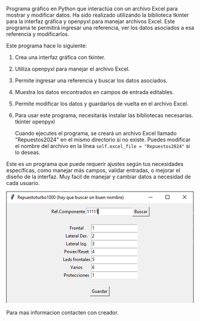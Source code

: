 Programa gráfico en Python que interactúa con un archivo Excel para mostrar y modificar datos. Ha sido realizado utilizando la biblioteca tkinter para la interfaz gráfica y openpyxl para manejar archivos Excel. Este programa te permitirá ingresar una referencia, ver los datos asociados a esa referencia y modificarlos.

Este programa hace lo siguiente:
1. Crea una interfaz gráfica con tkinter.
2. Utiliza openpyxl para manejar el archivo Excel.
3. Permite ingresar una referencia y buscar los datos asociados.
4. Muestra los datos encontrados en campos de entrada editables.
5. Permite modificar los datos y guardarlos de vuelta en el archivo Excel.

6. Para usar este programa, necesitarás instalar las bibliotecas necesarias.
      tkinter
      openpyxl

   Cuando ejecutes el programa, se creará un archivo Excel llamado "Repuestos2024" en el mismo directorio si no existe. Puedes modificar el nombre del archivo en la línea `self.excel_file = "Repuestos2024"` si lo deseas.

Este es un programa que puede requerir ajustes según tus necesidades específicas, como manejar más campos, validar entradas, o mejorar el diseño de la interfaz. Muy facil de manejar y cambiar datos a necesidad de cada usuario.

![Logo del proyecto](CapturaRepuestos.PNG)
   
   Para mas informacion contacten con creador.
